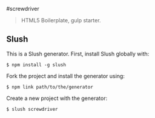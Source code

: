 #screwdriver

> HTML5 Boilerplate, gulp starter.

## Slush

This is a Slush generator. First, install Slush globally with: 

```
$ npm install -g slush
```

Fork the project and install the generator using:

```
$ npm link path/to/the/generator
```

Create a new project with the generator:
```
$ slush screwdriver
```